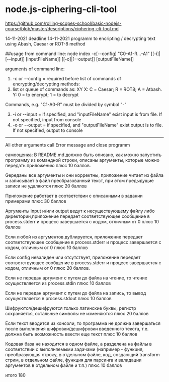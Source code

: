 # node.js-ciphering-cli-tool
https://github.com/rolling-scopes-school/basic-nodejs-course/blob/master/descriptions/ciphering-cli-tool.md

14-11-2021
deadline 14-11-2021
programm to encripting / decrypting text using Abash, Caesar or ROT-8 method

##usage
from command line:
  node index -c[--config] "C0-A1-R...-A1" [[-i]|[--input]] [inputFileName]] [[-o]|[--output]] [outputFileName]] 

arguments of command line:
1. -c or --config  = required before list of commands of encrypting/decrypting methods: 
2. list or queue of commands as:
 XY
X: С = Caesar; R = ROT8; A = Atbash.
Y: 0 = to encrypt; 1 = to decrypt 

 Commands, e.g. "C1-A0-R" must be divided by symbol "-"

3. -i or --input = if specified, and "inputFileName" exist input is from  file. If not specified, input from console
4. -o or --output =  if specified, and "outputFileName" exist  output is to  file. If not specified, output to console

****************************************************
All other arguments call Error message and close programm

самооценка:
В README.md должно быть описано, как можно запустить программу из командной строки, описаны аргументы, которые можно передать приложению плюс 10 баллов.

Gереданы все аргументы и они корректны, приложение читает из файла и записывает в файл преобразованный текст, при этом предыдущие записи не удаляются плюс 20 баллов

Приложение работает в соответствии с описанными в задании примерами плюс 30 баллов

Аргументы input и/или output ведут к несуществующему файлу либо директории,приложение передает соответствующее сообщение в process.stderr и прoцесс завершается с кодом, 
отличным от 0 плюс 10 баллов

Если любой из аргументов дублируется, приложение передает соответствующее сообщение в process.stderr и прoцесс завершается с кодом, отличным от 0 плюс 10 баллов

Если config невалиден или отсутствует, приложение передает соответствующее сообщение в process.stderr и прoцесс завершается с кодом, отличным от 0 плюс 20 баллов.

Если не передан аргумент с путем до файла на чтение, то чтение осуществляется из process.stdin плюс 10 баллов

Если не передан аргумент с путем до файла на запись, то вывод осуществляется в process.stdout плюс 10 баллов

Шифруются/дешифруются только латинские буквы, регистр сохраняется, остальные символы не изменяются плюс 20 баллов

Если текст вводится из консоли, то программа не должна завершаться после выполнения шифровки/дешифровки введенного текста, т.е. должна быть возможность ввести еще текст плюс 10 баллов

Кодовая база не находится в одном файле, а разделена на файлы в соответствии с выполняемыми задачами (например - функция, преобразующая строку, в отдельном файле, код, создающий transform стрим, в отдельном файле, функция для парсинга и валидации аргументов в отдельном файле и т.п.) плюс 10 баллов

итого 180
